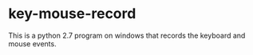 # key-mouse-record
This is a python 2.7 program on windows that records the keyboard and mouse events.
